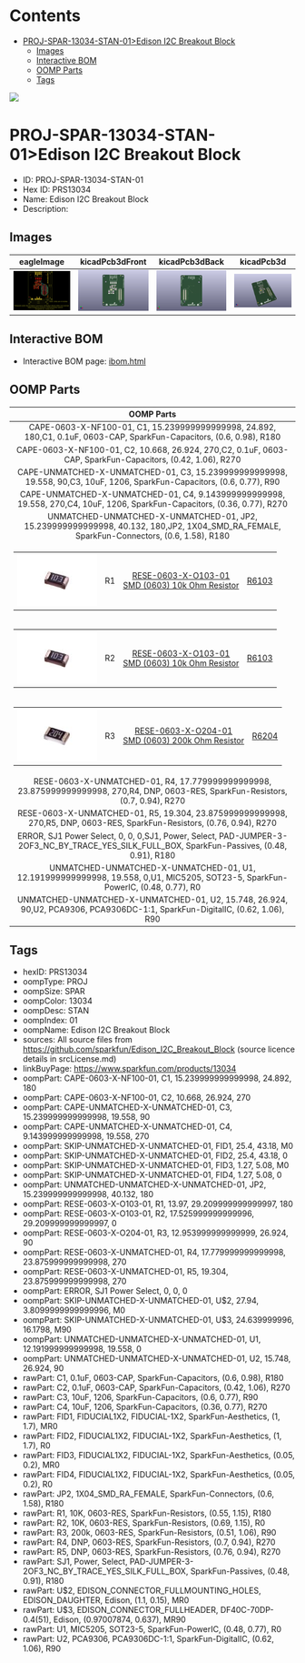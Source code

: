 



Contents
========

* [PROJ-SPAR-13034-STAN-01>Edison I2C Breakout Block](#proj-spar-13034-stan-01edison-i2c-breakout-block)
	* [Images](#images)
	* [Interactive BOM](#interactive-bom)
	* [OOMP Parts](#oomp-parts)
	* [Tags](#tags)
  
![][im]
# PROJ-SPAR-13034-STAN-01>Edison I2C Breakout Block

- ID: PROJ-SPAR-13034-STAN-01
- Hex ID: PRS13034
- Name: Edison I2C Breakout Block
- Description: 

## Images
  
  

|eagleImage|kicadPcb3dFront|kicadPcb3dBack|kicadPcb3d|
| :---: | :---: | :---: | :---: |
|[![eagleImage](eagleImage_140.png)](eagleImage_600.png)|[![kicadPcb3dFront](kicadPcb3dFront_140.png)](kicadPcb3dFront_600.png)|[![kicadPcb3dBack](kicadPcb3dBack_140.png)](kicadPcb3dBack_600.png)|[![kicadPcb3d](kicadPcb3d_140.png)](kicadPcb3d_600.png)|

## Interactive BOM

- Interactive BOM page: [ibom.html](kicad/bom/ibom.html)

## OOMP Parts
  

|OOMP Parts|
| :---: |
|CAPE-0603-X-NF100-01, C1, 15.239999999999998, 24.892, 180,C1, 0.1uF, 0603-CAP, SparkFun-Capacitors, (0.6, 0.98), R180|
|CAPE-0603-X-NF100-01, C2, 10.668, 26.924, 270,C2, 0.1uF, 0603-CAP, SparkFun-Capacitors, (0.42, 1.06), R270|
|CAPE-UNMATCHED-X-UNMATCHED-01, C3, 15.239999999999998, 19.558, 90,C3, 10uF, 1206, SparkFun-Capacitors, (0.6, 0.77), R90|
|CAPE-UNMATCHED-X-UNMATCHED-01, C4, 9.143999999999998, 19.558, 270,C4, 10uF, 1206, SparkFun-Capacitors, (0.36, 0.77), R270|
|UNMATCHED-UNMATCHED-X-UNMATCHED-01, JP2, 15.239999999999998, 40.132, 180,JP2, 1X04_SMD_RA_FEMALE, SparkFun-Connectors, (0.6, 1.58), R180|
|<table><tr><td>![RESE-0603-X-O103-01](https://raw.githubusercontent.com/oomlout/oomlout_OOMP_parts/main/RESE-0603-X-O103-01/image_140.jpg)</td><td> R1</td><td>[RESE-0603-X-O103-01<br>SMD (0603) 10k Ohm Resistor](https://github.com/oomlout/oomlout_OOMP_parts/tree/main/RESE-0603-X-O103-01/)</td><td>[R6103](https://github.com/oomlout/oomlout_OOMP_parts/tree/main/RESE-0603-X-O103-01/)</td></tr></table>|
|<table><tr><td>![RESE-0603-X-O103-01](https://raw.githubusercontent.com/oomlout/oomlout_OOMP_parts/main/RESE-0603-X-O103-01/image_140.jpg)</td><td> R2</td><td>[RESE-0603-X-O103-01<br>SMD (0603) 10k Ohm Resistor](https://github.com/oomlout/oomlout_OOMP_parts/tree/main/RESE-0603-X-O103-01/)</td><td>[R6103](https://github.com/oomlout/oomlout_OOMP_parts/tree/main/RESE-0603-X-O103-01/)</td></tr></table>|
|<table><tr><td>![RESE-0603-X-O204-01](https://raw.githubusercontent.com/oomlout/oomlout_OOMP_parts/main/RESE-0603-X-O204-01/image_140.jpg)</td><td> R3</td><td>[RESE-0603-X-O204-01<br>SMD (0603) 200k Ohm Resistor](https://github.com/oomlout/oomlout_OOMP_parts/tree/main/RESE-0603-X-O204-01/)</td><td>[R6204](https://github.com/oomlout/oomlout_OOMP_parts/tree/main/RESE-0603-X-O204-01/)</td></tr></table>|
|RESE-0603-X-UNMATCHED-01, R4, 17.779999999999998, 23.875999999999998, 270,R4, DNP, 0603-RES, SparkFun-Resistors, (0.7, 0.94), R270|
|RESE-0603-X-UNMATCHED-01, R5, 19.304, 23.875999999999998, 270,R5, DNP, 0603-RES, SparkFun-Resistors, (0.76, 0.94), R270|
|ERROR, SJ1 Power Select, 0, 0, 0,SJ1, Power, Select, PAD-JUMPER-3-2OF3_NC_BY_TRACE_YES_SILK_FULL_BOX, SparkFun-Passives, (0.48, 0.91), R180|
|UNMATCHED-UNMATCHED-X-UNMATCHED-01, U1, 12.191999999999998, 19.558, 0,U1, MIC5205, SOT23-5, SparkFun-PowerIC, (0.48, 0.77), R0|
|UNMATCHED-UNMATCHED-X-UNMATCHED-01, U2, 15.748, 26.924, 90,U2, PCA9306, PCA9306DC-1:1, SparkFun-DigitalIC, (0.62, 1.06), R90|

## Tags

- hexID: PRS13034
- oompType: PROJ
- oompSize: SPAR
- oompColor: 13034
- oompDesc: STAN
- oompIndex: 01
- oompName: Edison I2C Breakout Block
- sources: All source files from https://github.com/sparkfun/Edison_I2C_Breakout_Block (source licence details in srcLicense.md)
- linkBuyPage: https://www.sparkfun.com/products/13034
- oompPart: CAPE-0603-X-NF100-01, C1, 15.239999999999998, 24.892, 180
- oompPart: CAPE-0603-X-NF100-01, C2, 10.668, 26.924, 270
- oompPart: CAPE-UNMATCHED-X-UNMATCHED-01, C3, 15.239999999999998, 19.558, 90
- oompPart: CAPE-UNMATCHED-X-UNMATCHED-01, C4, 9.143999999999998, 19.558, 270
- oompPart: SKIP-UNMATCHED-X-UNMATCHED-01, FID1, 25.4, 43.18, M0
- oompPart: SKIP-UNMATCHED-X-UNMATCHED-01, FID2, 25.4, 43.18, 0
- oompPart: SKIP-UNMATCHED-X-UNMATCHED-01, FID3, 1.27, 5.08, M0
- oompPart: SKIP-UNMATCHED-X-UNMATCHED-01, FID4, 1.27, 5.08, 0
- oompPart: UNMATCHED-UNMATCHED-X-UNMATCHED-01, JP2, 15.239999999999998, 40.132, 180
- oompPart: RESE-0603-X-O103-01, R1, 13.97, 29.209999999999997, 180
- oompPart: RESE-0603-X-O103-01, R2, 17.525999999999996, 29.209999999999997, 0
- oompPart: RESE-0603-X-O204-01, R3, 12.953999999999999, 26.924, 90
- oompPart: RESE-0603-X-UNMATCHED-01, R4, 17.779999999999998, 23.875999999999998, 270
- oompPart: RESE-0603-X-UNMATCHED-01, R5, 19.304, 23.875999999999998, 270
- oompPart: ERROR, SJ1 Power Select, 0, 0, 0
- oompPart: SKIP-UNMATCHED-X-UNMATCHED-01, U$2, 27.94, 3.8099999999999996, M0
- oompPart: SKIP-UNMATCHED-X-UNMATCHED-01, U$3, 24.639999996, 16.1798, M90
- oompPart: UNMATCHED-UNMATCHED-X-UNMATCHED-01, U1, 12.191999999999998, 19.558, 0
- oompPart: UNMATCHED-UNMATCHED-X-UNMATCHED-01, U2, 15.748, 26.924, 90
- rawPart: C1, 0.1uF, 0603-CAP, SparkFun-Capacitors, (0.6, 0.98), R180
- rawPart: C2, 0.1uF, 0603-CAP, SparkFun-Capacitors, (0.42, 1.06), R270
- rawPart: C3, 10uF, 1206, SparkFun-Capacitors, (0.6, 0.77), R90
- rawPart: C4, 10uF, 1206, SparkFun-Capacitors, (0.36, 0.77), R270
- rawPart: FID1, FIDUCIAL1X2, FIDUCIAL-1X2, SparkFun-Aesthetics, (1, 1.7), MR0
- rawPart: FID2, FIDUCIAL1X2, FIDUCIAL-1X2, SparkFun-Aesthetics, (1, 1.7), R0
- rawPart: FID3, FIDUCIAL1X2, FIDUCIAL-1X2, SparkFun-Aesthetics, (0.05, 0.2), MR0
- rawPart: FID4, FIDUCIAL1X2, FIDUCIAL-1X2, SparkFun-Aesthetics, (0.05, 0.2), R0
- rawPart: JP2, 1X04_SMD_RA_FEMALE, SparkFun-Connectors, (0.6, 1.58), R180
- rawPart: R1, 10K, 0603-RES, SparkFun-Resistors, (0.55, 1.15), R180
- rawPart: R2, 10K, 0603-RES, SparkFun-Resistors, (0.69, 1.15), R0
- rawPart: R3, 200k, 0603-RES, SparkFun-Resistors, (0.51, 1.06), R90
- rawPart: R4, DNP, 0603-RES, SparkFun-Resistors, (0.7, 0.94), R270
- rawPart: R5, DNP, 0603-RES, SparkFun-Resistors, (0.76, 0.94), R270
- rawPart: SJ1, Power, Select, PAD-JUMPER-3-2OF3_NC_BY_TRACE_YES_SILK_FULL_BOX, SparkFun-Passives, (0.48, 0.91), R180
- rawPart: U$2, EDISON_CONNECTOR_FULLMOUNTING_HOLES, EDISON_DAUGHTER, Edison, (1.1, 0.15), MR0
- rawPart: U$3, EDISON_CONNECTOR_FULLHEADER, DF40C-70DP-0.4(51), Edison, (0.97007874, 0.637), MR90
- rawPart: U1, MIC5205, SOT23-5, SparkFun-PowerIC, (0.48, 0.77), R0
- rawPart: U2, PCA9306, PCA9306DC-1:1, SparkFun-DigitalIC, (0.62, 1.06), R90



[im]: kicadPcb3d_450.png

